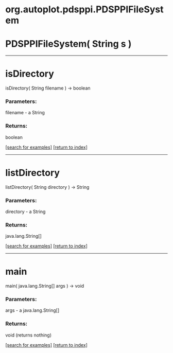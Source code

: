 # org.autoplot.pdsppi.PDSPPIFileSystem



# PDSPPIFileSystem( String s )


***
<a name="isDirectory"></a>
# isDirectory
isDirectory( String filename ) &rarr; boolean



### Parameters:
filename - a String

### Returns:
boolean


<a href="https://github.com/autoplot/dev/search?q=isDirectory&unscoped_q=isDirectory">[search for examples]</a>
<a href="https://github.com/autoplot/documentation/blob/master/javadoc/index-all.md">[return to index]</a>

***
<a name="listDirectory"></a>
# listDirectory
listDirectory( String directory ) &rarr; String



### Parameters:
directory - a String

### Returns:
java.lang.String[]


<a href="https://github.com/autoplot/dev/search?q=listDirectory&unscoped_q=listDirectory">[search for examples]</a>
<a href="https://github.com/autoplot/documentation/blob/master/javadoc/index-all.md">[return to index]</a>

***
<a name="main"></a>
# main
main( java.lang.String[] args ) &rarr; void



### Parameters:
args - a java.lang.String[]

### Returns:
void (returns nothing)


<a href="https://github.com/autoplot/dev/search?q=main&unscoped_q=main">[search for examples]</a>
<a href="https://github.com/autoplot/documentation/blob/master/javadoc/index-all.md">[return to index]</a>

